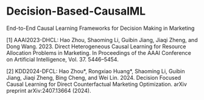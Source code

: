 # Decision-Based-CausalML
End-to-End Causal Learning Frameworks for Decision Making in Marketing

[1] AAAI2023-DHCL: Hao Zhou, Shaoming Li, Guibin Jiang, Jiaqi Zheng, and Dong Wang. 2023. Direct Heterogeneous Causal Learning for Resource Allocation Problems in Marketing. In
Proceedings of the AAAI Conference on Artificial Intelligence, Vol. 37. 5446–5454.

[2] KDD2024-DFCL: Hao Zhou*, Rongxiao Huang*, Shaoming Li, Guibin Jiang, Jiaqi Zheng, Bing Cheng, and Wei Lin. 2024. Decision Focused Causal Learning for Direct Counterfactual Marketing Optimization. arXiv preprint arXiv:2407.13664 (2024).
